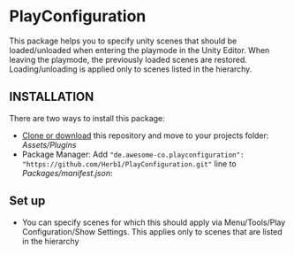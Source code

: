 # PlayConfiguration

This package helps you to specify unity scenes that should be loaded/unloaded when entering the playmode in the Unity Editor. 
When leaving the playmode, the previously loaded scenes are restored. Loading/unloading is applied only to scenes listed in the hierarchy.

## INSTALLATION

There are two ways to install this package:

- [Clone or download](https://github.com/Herb1/PlayConfiguration/archive/refs/heads/master.zip) this repository and move to your projects folder: *Assets/Plugins*
- Package Manager: Add `"de.awesome-co.playconfiguration": "https://github.com/Herb1/PlayConfiguration.git"` line to *Packages/manifest.json*:


## Set up
- You can specify scenes for which this should apply via Menu/Tools/Play Configuration/Show Settings. This applies only to scenes that are listed in the hierarchy
